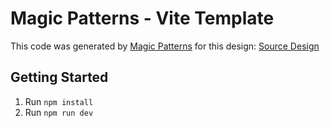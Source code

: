 # Magic Patterns - Vite Template

This code was generated by [Magic Patterns](https://magicpatterns.com) for this design: [Source Design](https://magicpatterns.com/c/de3D3yUmy4W5sWPFt5GGJs)

## Getting Started

1. Run `npm install`
2. Run `npm run dev`
